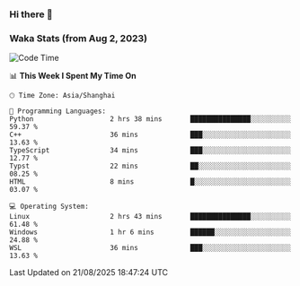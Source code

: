 ### Hi there 👋

### Waka Stats (from Aug 2, 2023)

<!--START_SECTION:waka-->
![Code Time](http://img.shields.io/badge/Code%20Time-1%2C024%20hrs%2017%20mins-blue)

📊 **This Week I Spent My Time On** 

```text
🕑︎ Time Zone: Asia/Shanghai

💬 Programming Languages: 
Python                   2 hrs 38 mins       ███████████████░░░░░░░░░░   59.37 % 
C++                      36 mins             ███░░░░░░░░░░░░░░░░░░░░░░   13.63 % 
TypeScript               34 mins             ███░░░░░░░░░░░░░░░░░░░░░░   12.77 % 
Typst                    22 mins             ██░░░░░░░░░░░░░░░░░░░░░░░   08.25 % 
HTML                     8 mins              █░░░░░░░░░░░░░░░░░░░░░░░░   03.07 % 

💻 Operating System: 
Linux                    2 hrs 43 mins       ███████████████░░░░░░░░░░   61.48 % 
Windows                  1 hr 6 mins         ██████░░░░░░░░░░░░░░░░░░░   24.88 % 
WSL                      36 mins             ███░░░░░░░░░░░░░░░░░░░░░░   13.63 % 
```


 Last Updated on 21/08/2025 18:47:24 UTC
<!--END_SECTION:waka-->
